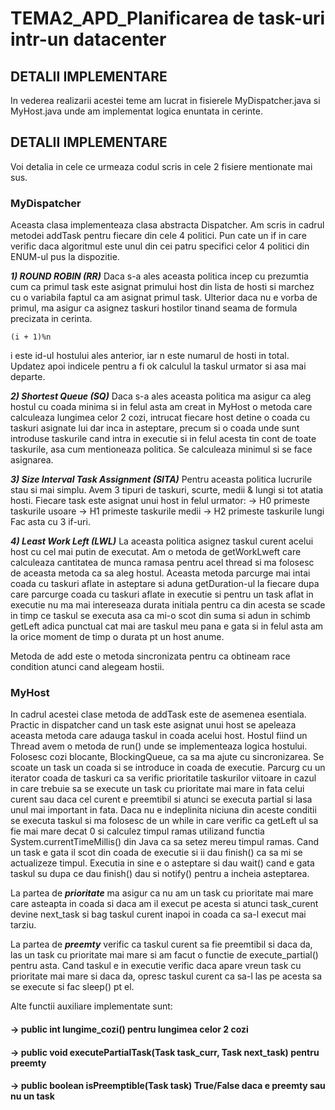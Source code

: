 # TEMA2_APD_Planificarea de task-uri intr-un datacenter

## DETALII IMPLEMENTARE
In vederea realizarii acestei teme am lucrat in fisierele MyDispatcher.java si MyHost.java unde am implementat logica enuntata in cerinte.

## DETALII IMPLEMENTARE
Voi detalia in cele ce urmeaza codul scris in cele 2 fisiere mentionate mai sus.


### MyDispatcher
Aceasta clasa implementeaza clasa abstracta Dispatcher. Am scris in cadrul metodei addTask pentru fiecare din cele 4 politici. Pun cate un if in care verific daca algoritmul este unul din cei patru specifici celor 4 politici din ENUM-ul pus la dispozitie.

***1) ROUND ROBIN (RR)***
Daca s-a ales aceasta politica incep cu prezumtia cum ca primul task este asignat primului host din lista de hosti si marchez cu o variabila faptul ca am asignat primul task. Ulterior daca nu e vorba de primul, ma asigur ca asignez taskuri hostilor tinand seama de formula precizata in cerinta.
```
(i + 1)%n

```
i este id-ul hostului ales anterior, iar n este numarul de hosti in total.
Updatez apoi indicele pentru a fi ok calculul la taskul urmator si asa mai departe.


***2) Shortest Queue (SQ)***
Daca s-a ales aceasta politica ma asigur ca aleg hostul cu coada minima si in felul asta am creat in MyHost o metoda care calculeaza lungimea celor 2 cozi, intrucat fiecare host detine o coada cu taskuri asignate lui dar inca in asteptare, precum si o coada unde sunt introduse taskurile cand intra in executie si in felul acesta tin cont de toate taskurile, asa cum mentioneaza politica.
Se calculeaza minimul si se face asignarea.

***3) Size Interval Task Assignment (SITA)***
Pentru aceasta politica lucrurile stau si mai simplu. Avem 3 tipuri de taskuri, scurte, medii & lungi si tot atatia hosti. Fiecare task este asignat unui host in felul urmator:
-> H0 primeste taskurile usoare
-> H1 primeste taskurile medii
-> H2 primeste  taskurile lungi
Fac asta cu 3 if-uri.

***4) Least Work Left (LWL)***
La aceasta politica asignez taskul curent acelui host cu cel mai putin de executat. Am o metoda de getWorkLweft care calculeaza cantitatea de munca ramasa pentru acel thread si ma folosesc de aceasta metoda ca sa aleg hostul. Aceasta metoda parcurge mai intai coada cu taskuri aflate in asteptare si aduna getDuration-ul la fiecare dupa care parcurge coada cu taskuri aflate in executie si pentru un task aflat in executie nu ma mai intereseaza durata initiala pentru ca din acesta se scade in timp ce taskul se executa asa ca mi-o scot din suma si adun in schimb getLeft adica punctual cat mai are taskul meu pana e gata si in felul asta am la orice moment de timp o durata pt un host anume.

Metoda de add este o metoda sincronizata pentru ca obtineam race condition atunci cand alegeam hostii.

### MyHost
In cadrul acestei clase metoda de addTask este de asemenea esentiala. Practic in dispatcher cand un task este asignat unui host se apeleaza aceasta metoda care adauga taskul in coada acelui host.
Hostul fiind un Thread avem o metoda de run() unde se implementeaza logica hostului. Folosesc cozi blocante, BlockingQueue, ca sa ma ajute cu sincronizarea. Se scoate un task un coada si se introduce in coada de executie. Parcurg cu un iterator coada de taskuri ca sa verific prioritatile taskurilor viitoare in cazul in care trebuie sa se execute un task cu prioritate mai mare in fata celui curent sau daca cel curent e preemtibil si atunci se executa partial si lasa unul mai important in fata. Daca nu e indeplinita niciuna din aceste conditii se executa taskul si ma folosesc de un while in care verific ca getLeft ul sa fie mai mare decat 0 si calculez timpul ramas utilizand functia System.currentTimeMillis() din Java ca sa setez mereu timpul ramas. Cand un task e gata il scot din coada de executie si ii dau finish() ca sa mi se actualizeze timpul. Executia in sine e o asteptare si dau wait() cand e gata taskul su dupa ce dau finish() dau si notify() pentru a incheia asteptarea.

La partea de ***prioritate*** ma asigur ca nu am un task cu prioritate mai mare care asteapta in coada si daca am il execut pe acesta si atunci task_curent devine next_task si bag taskul curent inapoi in coada ca sa-l execut mai tarziu.

La partea de ***preemty*** verific ca taskul curent sa fie preemtibil si daca da, las un task cu prioritate mai mare si am facut o functie de execute_partial() pentru asta. Cand taskul e in executie verific daca apare vreun task cu prioritate mai mare si daca da, opresc taskul curent ca sa-l las pe acesta sa se execute si fac sleep() pt el.

Alte functii auxiliare implementate sunt:

#### -> public int lungime_cozi() pentru lungimea celor 2 cozi


#### -> public void executePartialTask(Task task_curr, Task next_task) pentru preemty


#### -> public  boolean isPreemptible(Task task) True/False daca e preemty sau nu un task

